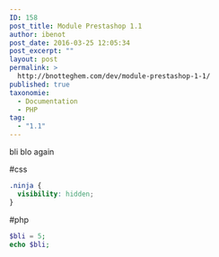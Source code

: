 ```yaml
---
ID: 158
post_title: Module Prestashop 1.1
author: ibenot
post_date: 2016-03-25 12:05:34
post_excerpt: ""
layout: post
permalink: >
  http://bnotteghem.com/dev/module-prestashop-1-1/
published: true
taxonomie:
  - Documentation
  - PHP
tag:
  - "1.1"
---
```

bli blo again

#css
```css
.ninja {
  visibility: hidden;
}
```

#php
```php
$bli = 5;
echo $bli;
```